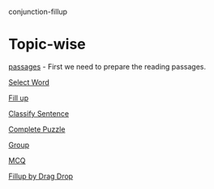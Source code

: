 conjunction-fillup

# Topic-wise

[passages](conjunction-passages.md) - First we need to prepare the reading
passages.

[Select Word](conjunction-select-word.md)

[Fill up](conjunction-fillup.md)

[Classify Sentence](conjunction-classify-sentence.md)

[Complete Puzzle](conjunction-complete-puzzle.md)

[Group](conjunction-group.md)

[MCQ](mcq.md)

[Fillup by Drag Drop](conjunction-fillup-drag-drop.md)
